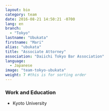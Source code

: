 ```yaml
---
layout: bio
category: team
date: 2016-08-21 14:50:21 -0700
lang: en
branch:
  - "Tokyo"
lastname: "Ubukata"
firstname: "Mari"
alias: "ubukata"
title: "Associate Attorney"
association: "Daiichi Tokyo Bar Association"
language:
  - Japanese
image: "team-tokyo-ubukata"
weight: 7 #this is for sorting order
---
```


### Work and Education
- Kyoto University
